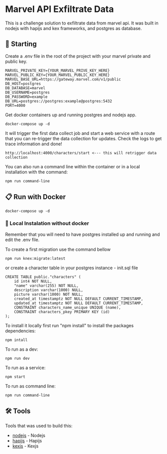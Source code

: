 # Marvel API Exfiltrate Data 

This is a challenge solution to exfiltrate data from marvel api. It was built in nodejs with hapijs and kex frameworks, and postgres as database. 

## 🚀 Starting

Create a .env file in the root of the project with your marvel private and public key.

```
MARVEL_PRIVATE_KEY={YOUR_MARVEL_PRIVE_KEY_HERE}
MARVEL_PUBLIC_KEY={YOUR_MARVEL_PUBLIC_KEY_HERE}
MARVEL_BASE_URL=https://gateway.marvel.com/v1/public
DB_HOST=postgres
DB_DATABASE=marvel
DB_USERNAME=postgres
DB_PASSWORD=example
DB_URL=postgres://postgres:example@postgres:5432
PORT=4000
```

Get docker containers up and running postgres and nodejs app.

```
docker-compose up -d
```

It will trigger the first data collect job and start a web service with a route that you can re-trigger the data collection for updates. Check the logs to get trace information and done!

```
http://localhost:4000/characters/start <--- this will retrigger data collection
```
You can also run a command line within the container or in a local installation with the command:

```
npm run command-line
```

## 📋 Run with Docker

```
docker-compose up -d
```

### 🔧 Local Instalation without docker

Remember that you will need to have postgres installed up and running and edit the .env file.

To create a first migration use the command bellow

```
npm run knex:migrate:latest
```

or create a character table in your postgres instance - init.sql file

```
CREATE TABLE public."characters" (
	id int4 NOT NULL,
	"name" varchar(255) NOT NULL,
	description varchar(1000) NULL,
	picture varchar(1000) NOT NULL,
	created_at timestamptz NOT NULL DEFAULT CURRENT_TIMESTAMP,
	updated_at timestamptz NOT NULL DEFAULT CURRENT_TIMESTAMP,
	CONSTRAINT characters_name_unique UNIQUE (name),
	CONSTRAINT characters_pkey PRIMARY KEY (id)
);
```

To install it locally first run "npm install" to install the packages dependencies:

```
npm intall
```

To run as a dev:

```
npm run dev
```

To run as a service:

```
npm start
```

To run as command line:

```
npm run command-line
```

## 🛠️ Tools

Tools that was used to build this:

* [nodejs](https://nodejs.org/en) - Nodejs
* [hapijs](https://hapi.dev/) - Hapijs
* [kexjs](https://knexjs.org/) - Kexjs
